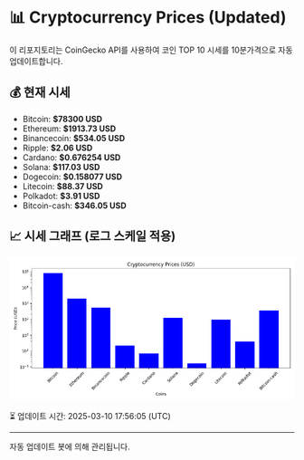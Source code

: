 
# 📊 Cryptocurrency Prices (Updated)

이 리포지토리는 CoinGecko API를 사용하여 코인 TOP 10 시세를 10분가격으로 자동 업데이트합니다.

## 💰 현재 시세
- Bitcoin: **$78300 USD**
- Ethereum: **$1913.73 USD**
- Binancecoin: **$534.05 USD**
- Ripple: **$2.06 USD**
- Cardano: **$0.676254 USD**
- Solana: **$117.03 USD**
- Dogecoin: **$0.158077 USD**
- Litecoin: **$88.37 USD**
- Polkadot: **$3.91 USD**
- Bitcoin-cash: **$346.05 USD**

## 📈 시세 그래프 (로그 스케일 적용)
![Crypto Prices](crypto_prices.png)

⏳ 업데이트 시간: 2025-03-10 17:56:05 (UTC)

---
자동 업데이트 봇에 의해 관리됩니다.
